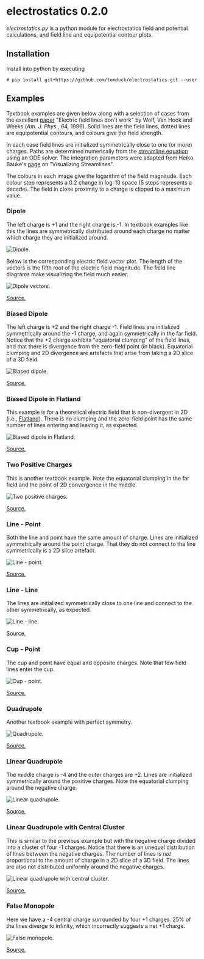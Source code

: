 
electrostatics 0.2.0
====================

*electrostatics.py* is a python module for electrostatics field and potential calculations, and field line and equipotential contour plots.


Installation
------------

Install into python by executing

~~~
# pip install git+https://github.com/tomduck/electrostatics.git --user
~~~


Examples
--------

Textbook examples are given below along with a selection of cases from the excellent [paper] "Electric field lines don't work" by Wolf, Van Hook and Weeks (*Am. J. Phys., 64,* 1996).  Solid lines are the field lines, dotted lines are equipotential contours, and colours give the field strength.

In each case field lines are initialized symmetrically close to one (or more) charges.  Paths are determined numerically from the [streamline equation] using an ODE solver.  The integration parameters were adapted from Heiko Bauke's [page] on "Visualizing Streamlines".

The colours in each image give the logarithm of the field magnitude.  Each colour step represents a 0.2 change in log-10 space (5 steps represents a decade).  The field in close proximity to a charge is clipped to a maximum value.

[paper]: http://scitation.aip.org/content/aapt/journal/ajp/64/6/10.1119/1.18237

[streamline equation]: http://folk.uib.no/fcihh/seminar/lec1.pdf

[page]: http://numbercrunch.de/blog/2013/05/visualizing-streamlines/


### Dipole ###

The left charge is +1 and the right charge is -1.  In textbook examples like this the lines are symmetrically distributed around each charge no matter which charge they are initialized around.

![Dipole.](https://raw.githubusercontent.com/tomduck/electrostatics/master/images/dipole.png)

Below is the corresponding electric field vector plot.  The length of the vectors is the fifth root of the electric field magnitude.   The field line diagrams make visualizing the field much easier.

![Dipole vectors.](https://raw.githubusercontent.com/tomduck/electrostatics/master/images/dipole-vectors.png)

[Source.](https://github.com/tomduck/electrostatics/blob/master/examples/dipole.py)


### Biased Dipole ###

The left charge is +2 and the right charge -1.  Field lines are initialized symmetrically around the -1 charge, and again symmetrically in the far field.  Notice that the +2 charge exhibits "equatorial clumping" of the field lines, and that there is divergence from the zero-field point (in black).  Equatorial clumping and 2D divergence are artefacts that arise from taking a 2D slice of a 3D field.

![Biased dipole.](https://raw.githubusercontent.com/tomduck/electrostatics/master/images/biased-dipole.png)

[Source.](https://github.com/tomduck/electrostatics/blob/master/examples/biased-dipole.py)


### Biased Dipole in Flatland ###

This example is for a theoretical electric field that is non-divergent in 2D (i.e., [Flatland]).  There is no clumping and the zero-field point has the same number of lines entering and leaving it, as expected.

[Flatland]: https://en.wikipedia.org/wiki/Flatland

![Biased dipole in Flatland.](https://raw.githubusercontent.com/tomduck/electrostatics/master/images/biased-dipole-flatland.png)

[Source.](https://github.com/tomduck/electrostatics/blob/master/examples/biased-dipole-flatland.py)


### Two Positive Charges ###

This is another textbook example.  Note the equatorial clumping in the far field and the point of 2D convergence in the middle.

![Two positive charges.](https://raw.githubusercontent.com/tomduck/electrostatics/master/images/two-positive-charges.png)

[Source.](https://github.com/tomduck/electrostatics/blob/master/examples/two-positive-charges.py)


### Line - Point ###

Both the line and point have the same amount of charge.  Lines are initialized symmetrically around the point charge.  That they do not connect to the line symmetrically is a 2D slice artefact.

![Line - point.](https://raw.githubusercontent.com/tomduck/electrostatics/master/images/line-point.png)

[Source.](https://github.com/tomduck/electrostatics/blob/master/examples/line-point.py)


### Line - Line ###

The lines are initialized symmetrically close to one line and connect to the other symmetrically, as expected.

![Line - line.](https://raw.githubusercontent.com/tomduck/electrostatics/master/images/line-line.png)

[Source.](https://github.com/tomduck/electrostatics/blob/master/examples/line-line.py)


### Cup - Point ###

The cup and point have equal and opposite charges.  Note that few field lines enter the cup.

![Cup - point.](https://raw.githubusercontent.com/tomduck/electrostatics/master/images/cup-point.png)

[Source.](https://github.com/tomduck/electrostatics/blob/master/examples/cup-point.py)


### Quadrupole ###

Another textbook example with perfect symmetry.

![Quadrupole.](https://raw.githubusercontent.com/tomduck/electrostatics/master/images/quadrupole.png)

[Source.](https://github.com/tomduck/electrostatics/blob/master/examples/quadrupole.py)


### Linear Quadrupole ###

The middle charge is -4 and the outer charges are +2.  Lines are initialized symmetrically around the positive charges.  Note the equatorial clumping around the negative charge.

![Linear quadrupole.](https://raw.githubusercontent.com/tomduck/electrostatics/master/images/linear-quadrupole.png)

[Source.](https://github.com/tomduck/electrostatics/blob/master/examples/linear-quadrupole.py)


### Linear Quadrupole with Central Cluster ###

This is similar to the previous example but with the negative charge divided into a cluster of four -1 charges.  Notice that there is an unequal distribution of lines between the negative charges.  The number of lines is *not* proportional to the amount of charge in a 2D slice of a 3D field.  The lines are also not distributed uniformly around the negative charges.

![Linear quadrupole with central cluster.](https://raw.githubusercontent.com/tomduck/electrostatics/master/images/linear-quadrupole-cluster.png)

[Source.](https://github.com/tomduck/electrostatics/blob/master/examples/linear-quadrupole-cluster.py)


### False Monopole ###

Here we have a -4 central charge surrounded by four +1 charges.  25% of the lines diverge to infinity, which incorrectly suggests a net +1 charge.

![False monopole.](https://raw.githubusercontent.com/tomduck/electrostatics/master/images/false-monopole.png)

[Source.](https://github.com/tomduck/electrostatics/blob/master/examples/false-monopole.py)
